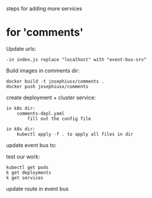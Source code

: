 

steps for adding more services

# for 'comments'

Update urls:

    -in index.js replace "localhost" with "event-bus-srv"

Build images in comments dir:

    docker build -t josephiusx/comments .
    docker push josephiusx/comments


create deployment + cluster service:

    in k8s dir:
        comments-depl.yaml
            fill out the config file

    in k8s dir: 
        kubectl apply -f . to apply all files in dir

update event bus to:

test our work:

    kubectl get pods
    k get deployments
    k get services

update route in event bus

